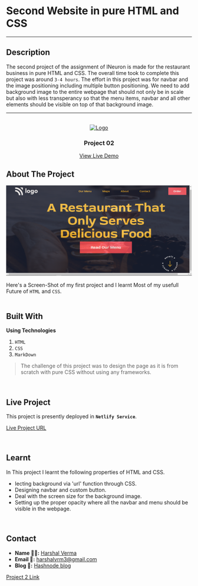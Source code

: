# Second Website in pure HTML and CSS
---
## Description 
The second project of the assignment of INeuron is made for the restaurant business in pure HTML and CSS. The overall time took to complete this project was around `3-4 hours`. The effort in this project was for navbar and the image positioning including multiple button positioning. We need to add background image to the entire webpage that should not only be in scale but also with less transperancy so that the menu items, navbar and all other elements should be visible on top of that background image.

---
<!-- PROJECT LOGO -->
<br/>
<div align="center">
  <a href="https://github.com/harshalvrm">
    <img src="https://learncodeonline.in/mascot.png" alt="Logo" width="80">
  </a>

<h3 align="center">Project 02</h3>

  <p align="center">   
    <a href="https://harshalverma-project02.netlify.app/">View Live Demo</a>
  </p>
</div>

<!-- ABOUT THE PROJECT -->

## About The Project

![Project 01](./project02.png)

Here's a Screen-Shot of my first project and I learnt Most of my usefull Future of `HTML` and `CSS`.
<br>
<br>

## Built With

**Using Technologies**

1. `HTML`
2. `CSS`
3. `MarkDown`

> The challenge of this project was to design the page as it is from scratch with pure CSS without using any frameworks.

<br>

## Live Project

This project is presently deployed in **`Netlify Service`**.



[Live Project URL](https://harshalverma-project02.netlify.app)
<br>

<!-- LEARNT -->
<br>

## Learnt
In This project I learnt the following properties of HTML and CSS.
- Iecting background via 'url' function through CSS.
- Designing navbar and custom button.
- Deal with the screen size for the background image.
- Setting up the proper opacity where all the navbar and menu should be visible in the webpage.


<br>
<!-- CONTACT -->

## Contact

- **Name 👨‍💻:** [Harshal Verma](https://github.com/harshalvrm)
- **Email 📧:** [harshalvrm3@gmail.com](mailto:harshalvrm3@gmail.com)
- **Blog 📝:** [Hashnode blog](https://xadai.hashnode.dev/)

[Project 2 Link](https://harshalverma-project02.netlify.app)






